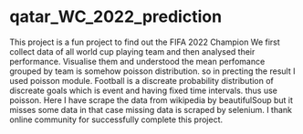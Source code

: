 # qatar_WC_2022_prediction
This project is a fun project to find out the FIFA 2022 Champion
We first collect data of all world cup playing team and then analysed their performance. Visualise them and understood the mean perfomance grouped by team is somehow poisson distribution. so in precting the result I used poisson module. Football is a discreate probability distribution of discreate goals which is event and having fixed time intervals. thus use poisson.
Here I have scrape the data from wikipedia by beautifulSoup but it misses some data in that case missing data is scraped by selenium. I thank online community for successfully complete this project.
